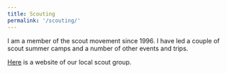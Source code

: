 ```yaml
---
title: Scouting
permalink: '/scouting/'
---
```


I am a member of the scout movement since 1996. I have led a couple of scout summer camps and a number of other events and trips.

[Here](https://ctyriadvacitka.skauting.cz) is a website of our local scout group.
